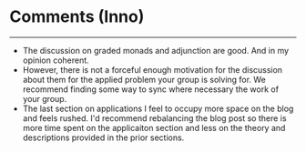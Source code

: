 # Comments (Inno)
-------

* The discussion on graded monads and adjunction are good. And in my opinion coherent. 
* However, there is not a forceful enough motivation for the discussion about them for the applied problem your group is solving for. We recommend finding some way to sync where necessary the work of your group.
* The last section on applications I feel to occupy more space on the blog and feels rushed. I'd recommend rebalancing the blog post so there is more time spent on the applicaiton section and less on the theory and descriptions provided in the prior sections.

